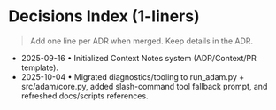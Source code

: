 # Decisions Index (1-liners)

> Add one line per ADR when merged. Keep details in the ADR.

- 2025-09-16 • Initialized Context Notes system (ADR/Context/PR template).
- 2025-10-04 • Migrated diagnostics/tooling to run_adam.py + src/adam/core.py, added slash-command tool fallback prompt, and refreshed docs/scripts references.
